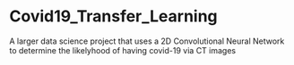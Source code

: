 # Covid19_Transfer_Learning
A larger data science project that uses a 2D Convolutional Neural Network to determine the likelyhood of having covid-19 via CT images
